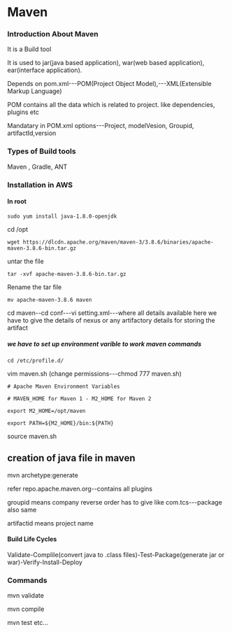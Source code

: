 # Maven
### Introduction About Maven

It is a Build tool

It is used to jar(java based application), war(web based application), ear(interface application).

Depends on pom.xml---POM(Project Object Model),---XML(Extensible Markup Language)

POM contains all the data which is related to project. like dependencies, plugins etc

Mandatary in POM.xml options---Project, modelVesion, Groupid, artifactId,version

### Types of Build tools
Maven , Gradle, ANT

### Installation in AWS

#### In root
```
sudo yum install java-1.8.0-openjdk
```
cd /opt
```
wget https://dlcdn.apache.org/maven/maven-3/3.8.6/binaries/apache-maven-3.8.6-bin.tar.gz
```
untar the file
```
tar -xvf apache-maven-3.8.6-bin.tar.gz
```
Rename the tar file
```
mv apache-maven-3.8.6 maven
```
cd maven--cd conf---vi setting.xml---where all details available here we have to give the details of nexus or any artifactory details for storing the artifact

##### we have to set up environment varible to work maven commands 

```
cd /etc/profile.d/
```
vim maven.sh (change permissions---chmod 777 maven.sh)

```
# Apache Maven Environment Variables

# MAVEN_HOME for Maven 1 - M2_HOME for Maven 2

export M2_HOME=/opt/maven

export PATH=${M2_HOME}/bin:${PATH}
```
source maven.sh

## creation of java file in maven 

mvn archetype:generate

refer repo.apache.maven.org--contains all plugins

groupid means company reverse order has to give like com.tcs---package also same

artifactid means project name


#### Build Life Cycles

Validate-Complile(convert java to .class files)-Test-Package(generate jar or war)-Verify-Install-Deploy

### Commands
 mvn validate
 
 mvn compile
 
 mvn test etc...
